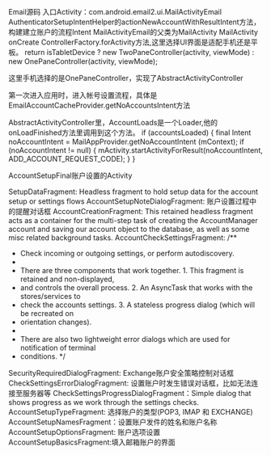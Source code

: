 Email源码
入口Activity：com.android.email2.ui.MailActivityEmail
AuthenticatorSetupIntentHelper的actionNewAccountWithResultIntent方法，构建建立账户的流程Intent
MailActivityEmail的父类为MailActivity
MailActivity onCreate ControllerFactory.forActivity方法,这里选择UI界面是适配手机还是平板。
return isTabletDevice ? new TwoPaneController(activity, viewMode)
        : new OnePaneController(activity, viewMode);

这里手机选择的是OnePaneController，实现了AbstractActivityController

第一次进入应用时，进入帐号设置流程，具体是EmailAccountCacheProvider.getNoAccountsIntent方法

AbstractActivityController里，AccountLoads是一个Loader,他的onLoadFinished方法里调用到这个方法。
if (accountsLoaded) {
     final Intent noAccountIntent = MailAppProvider.getNoAccountIntent
     (mContext);
     if (noAccountIntent != null) {
         mActivity.startActivityForResult(noAccountIntent,
              ADD_ACCOUNT_REQUEST_CODE);
     }
}

AccountSetupFinal账户设置的Activity

SetupDataFragment: Headless fragment to hold setup data for the account setup or settings flows
AccountSetupNoteDialogFragment: 账户设置过程中的提醒对话框
AccountCreationFragment: This retained headless fragment acts as a container for the multi-step task of creating the AccountManager account and saving our account object to the database, as well as some misc related background tasks.
AccountCheckSettingsFragment:
/**
 * Check incoming or outgoing settings, or perform autodiscovery.
 *
 * There are three components that work together.  1. This fragment is retained and non-displayed,
 * and controls the overall process.  2. An AsyncTask that works with the stores/services to
 * check the accounts settings.  3. A stateless progress dialog (which will be recreated on
 * orientation changes).
 *
 * There are also two lightweight error dialogs which are used for notification of terminal
 * conditions.
 */

SecurityRequiredDialogFragment: Exchange账户安全策略控制对话框
CheckSettingsErrorDialogFragment: 设置账户时发生错误对话框，比如无法连接至服务器等
CheckSettingsProgressDialogFragment：Simple dialog that shows progress as we work through the settings checks.
AccountSetupTypeFragment: 选择账户的类型(POP3, IMAP 和 EXCHANGE)
AccountSetupNamesFragment：设置账户发件的姓名和账户名称
AccountSetupOptionsFragment: 账户选项设置
AccountSetupBasicsFragment:填入邮箱账户的界面

